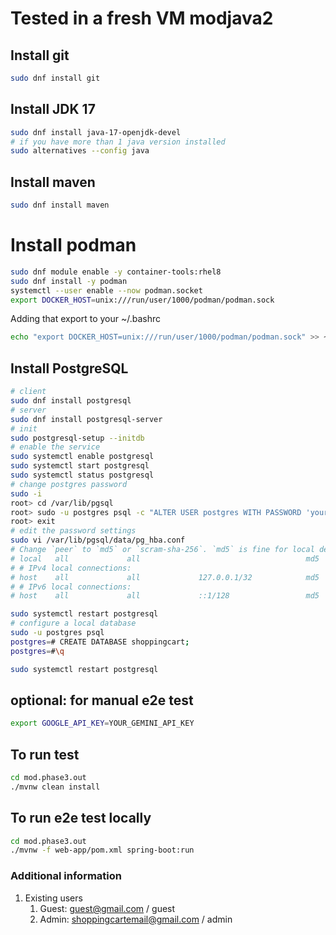 # Tested in a fresh VM modjava2

## Install git

```bash
sudo dnf install git
```
## Install JDK 17

```bash
sudo dnf install java-17-openjdk-devel
# if you have more than 1 java version installed
sudo alternatives --config java
```

## Install maven

```bash
sudo dnf install maven
```

# Install podman

```bash
sudo dnf module enable -y container-tools:rhel8
sudo dnf install -y podman
systemctl --user enable --now podman.socket
export DOCKER_HOST=unix:///run/user/1000/podman/podman.sock
```

Adding that export to your ~/.bashrc

```bash
echo "export DOCKER_HOST=unix:///run/user/1000/podman/podman.sock" >> ~/.bashrc
```

## Install PostgreSQL

```bash
# client
sudo dnf install postgresql
# server
sudo dnf install postgresql-server
# init
sudo postgresql-setup --initdb
# enable the service
sudo systemctl enable postgresql
sudo systemctl start postgresql
sudo systemctl status postgresql
# change postgres password
sudo -i
root> cd /var/lib/pgsql
root> sudo -u postgres psql -c "ALTER USER postgres WITH PASSWORD 'your_password';"
root> exit
# edit the password settings
sudo vi /var/lib/pgsql/data/pg_hba.conf
# Change `peer` to `md5` or `scram-sha-256`. `md5` is fine for local development.
# local   all             all                                     md5
# # IPv4 local connections:
# host    all             all             127.0.0.1/32            md5
# # IPv6 local connections:
# host    all             all             ::1/128                 md5

sudo systemctl restart postgresql
# configure a local database
sudo -u postgres psql
postgres=# CREATE DATABASE shoppingcart;
postgres=#\q

sudo systemctl restart postgresql
```

## optional: for manual e2e test

```bash
export GOOGLE_API_KEY=YOUR_GEMINI_API_KEY
```

## To run test

``` bash
cd mod.phase3.out
./mvnw clean install
```

## To run e2e test locally

```bash
cd mod.phase3.out
./mvnw -f web-app/pom.xml spring-boot:run
```

### Additional information

1. Existing users
   1. Guest: guest@gmail.com / guest
   1. Admin: shoppingcartemail@gmail.com / admin